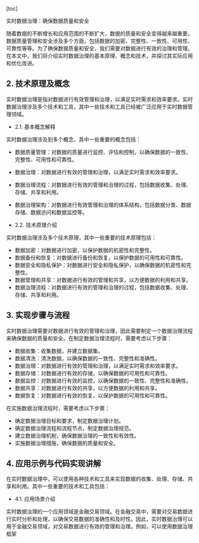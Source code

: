 
[toc]                    
                
                
实时数据治理：确保数据质量和安全

随着数据的不断增长和应用范围的不断扩大，数据的质量和安全变得越来越重要。数据质量管理和安全涉及多个方面，包括数据的加密、完整性、一致性、可用性、可靠性等等。为了确保数据质量和安全，我们需要对数据进行有效的治理和管理。在本文中，我们将介绍实时数据治理的基本原理、概念和技术，并探讨其实际应用和优化改进。

## 2. 技术原理及概念

实时数据治理是指对数据进行有效管理和治理，以满足实时需求和效率要求。实时数据治理涉及多个技术和工具，其中一些技术和工具已经被广泛应用于实时数据管理领域。

- 2.1. 基本概念解释

实时数据治理涉及到多个概念，其中一些重要的概念包括：

- 数据质量管理：对数据的质量进行监控、评估和控制，以确保数据的一致性、完整性、可用性和可靠性。
- 数据治理：对数据进行有效的管理和治理，以满足实时需求和效率要求。
- 数据治理流程：对数据进行有效的管理和治理的过程，包括数据收集、处理、存储、共享和利用。
- 数据治理架构：对数据进行有效管理和治理的体系结构，包括数据分类、数据存储、数据访问和数据监控等。

- 2.2. 技术原理介绍

实时数据治理涉及多个技术原理，其中一些重要的技术原理包括：

- 数据加密：对数据进行加密，以保护数据的机密性和完整性。
- 数据备份和恢复：对数据进行备份和恢复，以保护数据的可用性和可靠性。
- 数据安全和隐私保护：对数据进行安全和隐私保护，以确保数据的机密性和完整性。
- 数据管理和共享：对数据进行有效的管理和共享，以方便数据的利用和共享。
- 数据治理流程：对数据进行有效的管理和治理的过程，包括数据收集、处理、存储、共享和利用。

## 3. 实现步骤与流程

实时数据治理需要对数据进行有效的管理和治理，因此需要制定一个数据治理流程来确保数据的质量和安全。在制定数据治理流程时，需要考虑以下步骤：

- 数据收集：收集数据，并建立数据集。
- 数据清洗：清洗数据，以确保数据的一致性、完整性和准确性。
- 数据治理：对数据进行有效的管理和治理，以满足实时需求和效率要求。
- 数据存储：对数据进行有效的存储，以确保数据的可用性和可靠性。
- 数据监控：对数据进行有效的监控，以确保数据的一致性、完整性和准确性。
- 数据共享：对数据进行有效的共享，以方便数据的利用和共享。
- 数据恢复：对数据进行有效的恢复，以保护数据的可用性和可靠性。

在实施数据治理流程时，需要考虑以下步骤：

- 确定数据治理目标和要求，制定数据治理计划。
- 确定数据治理流程和流程节点，制定数据治理规范。
- 建立数据治理机制，确保数据治理的一致性和有效性。
- 实施数据治理措施，确保数据的质量和安全。

## 4. 应用示例与代码实现讲解

在实时数据治理中，可以使用各种技术和工具来实现数据的收集、处理、存储、共享和利用。其中一些重要的技术和工具包括：

- 4.1. 应用场景介绍

实时数据治理的一个应用领域是金融交易领域。在金融交易中，需要对交易数据进行实时分析和处理，以确保交易数据的准确性和及时性。因此，实时数据治理可以用于金融交易领域，对交易数据进行有效的管理和治理。例如，可以使用数据治理框架

